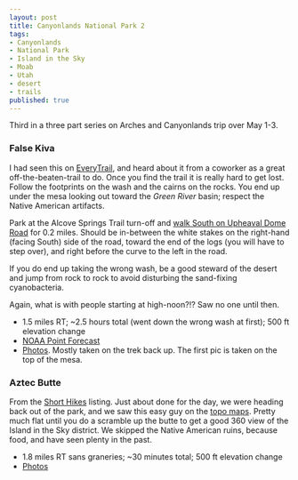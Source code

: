 ```yaml
---
layout: post
title: Canyonlands National Park 2
tags:
- Canyonlands
- National Park
- Island in the Sky
- Moab
- Utah
- desert
- trails
published: true
---
```

Third in a three part series on Arches and Canyonlands trip over May 1-3.

### False Kiva
I had seen this on [EveryTrail](http://www.everytrail.com/guide/false-kiva-hike),
and heard about it from a coworker as a great off-the-beaten-trail to do.
Once you find the trail it is really hard to get lost. Follow the footprints
on the wash and the cairns on the rocks. You end up under the mesa looking
out toward the _Green River_ basin; respect the Native American artifacts.

Park at the Alcove Springs Trail turn-off and
[walk South on Upheaval Dome Road](https://goo.gl/maps/B5sk7)
for 0.2 miles. Should be in-between the white stakes on the right-hand
(facing South) side of the road, toward the end of the logs
(you will have to step over), and right before the curve to the left in the road.

If you do end up taking the wrong wash, be a good steward of the desert and
jump from rock to rock to avoid disturbing the sand-fixing cyanobacteria.

Again, what is with people starting at high-noon?!? Saw no one until then.

- 1.5 miles RT; ~2.5 hours total (went down the wrong wash at first); 500 ft elevation change
- [NOAA Point Forecast](http://forecast.weather.gov/MapClick.php?lat=38.4234073&lon=-109.9081597)
- [Photos](https://www.dropbox.com/sc/0amubnam8pbiq3i/AACm5UAb8otKYgA3aIsTOUvDa).
Mostly taken on the trek back up. The first pic is taken on the top of the mesa.


### Aztec Butte
From the [Short Hikes](http://www.nps.gov/cany/planyourvisit/iskyshorthikes.htm)
listing. Just about done for the day, we were heading back out of the park, and
we saw this easy guy on the
[topo maps](https://www.dropbox.com/sc/k4rmnpwx6ki30tg/AAAxp1rx8XanxeOCiotZcPtXa).
Pretty much flat until you do a scramble up the butte to get a good 360 view
of the Island in the Sky district. We skipped the Native American ruins,
because food, and have seen plenty in the past.

- 1.8 miles RT sans graneries; ~30 minutes total; 500 ft elevation change
- [Photos](https://www.dropbox.com/sc/bxw694fgi1gc2qi/AAC0bzBWqE4C3ZtuHdMxZvCga)

